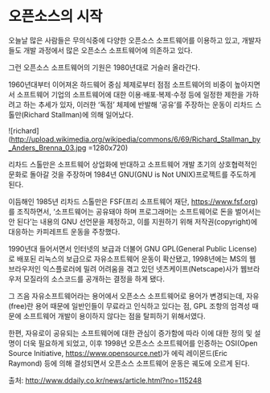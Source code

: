 오픈소스의 시작
=================


오늘날 많은 사람들은 무의식중에 다양한 오픈소스 소프트웨어를 이용하고 있고, 개발자들도 개발 과정에서 많은 오픈소스 소프트웨어에 의존하고 있다.

그런 오픈소스 소프트웨어의 기원은 1980년대로 거슬러 올라간다.

1960년대부터 이어져온 하드웨어 중심 체제로부터 점점 소프트웨어의 비중이 높아지면서 소프트웨어 기업의 소프트웨어에 대한 이용·배포·복제·수정 등에 일정한 제한을 가하려고 하는 추세가 있자, 이러한 ‘독점’ 체제에 반발해 ‘공유’를 주장하는 운동이 리차드 스톨만(Richard Stallman)에 의해 일어났다.

![richard](http://upload.wikimedia.org/wikipedia/commons/6/69/Richard_Stallman_by_Anders_Brenna_03.jpg =1280x720)

리차드 스톨만은 소프트웨어 상업화에 반대하고 소프트웨어 개발 초기의 상호협력적인 문화로 돌아갈 것을 주장하며 1984년 GNU(GNU is Not UNIX)프로젝트를 주도하게 된다.

이듬해인 1985년 리차드 스톨만은 FSF(프리 소프트웨어 재단, <https://www.fsf.org>)를 조직하면서, ‘소프트웨어는 공유돼야 하며 프로그래머는 소프트웨어로 돈을 벌어서는 안 된다’는 내용의 GNU 선언문을 제정하고, 이를 지원하기 위해 저작권(copyright)에 대응하는 카피레프트 운동을 주창했다.

1990년대 들어서면서 인터넷의 보급과 더불어 GNU GPL(General Public License)로 배포된 리눅스의 보급으로 자유소프트웨어 운동이 확산됐고, 1998년에는 MS의 웹브라우저인 익스플로러에 밀려 어려움을 겪고 있던 넷츠케이프(Netscape)사가 웹브라우저 모질라의 소스코드를 공개하는 결정을 하게 됐다.

그 즈음 자유소프트웨어라는 용어에서 오픈소스 소프트웨어로 용어가 변경되는데, 자유(free)란 용어 때문에 일반인들이 무료라고 인식하고 있다는 점, GPL 조항의 엄격성 때문에 소프트웨어 개발이 용이하지 않다는 점을 탈피하기 위해서였다.

한편, 자유로이 공유되는 소프트웨어에 대한 관심이 증가함에 따라 이에 대한 정의 및 설명이 더욱 필요하게 되었고, 이후 1998년 오픈소스 소프트웨어를 인증하는 OSI(Open Source Initiative, <https://www.opensource.net>)가 에릭 레이몬드(Eric Raymond) 등에 의해 결성되면서 오픈소스 소프트웨어 운동은 궤도에 오르게 된다.



출처: <http://www.ddaily.co.kr/news/article.html?no=115248>
